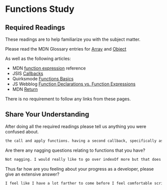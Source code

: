 # Functions Study

## Required Readings

These readings are to help familiarize you with the subject matter.

Please read the MDN Glossary entries for [Array](https://developer.mozilla.org/en-US/docs/Glossary/array) and [Object](https://developer.mozilla.org/en-US/docs/Glossary/Object)

As well as the following articles:

-   MDN [function expression](https://developer.mozilla.org/en-US/docs/Web/JavaScript/Reference/Operators/function) reference
-   JSIS [Callbacks](http://javascriptissexy.com/understand-javascript-callback-functions-and-use-them/)
-   Quirksmode [Functions Basics](http://www.quirksmode.org/js/function.html)
-   JS Webblog [Function Declarations vs. Function Expressions](https://javascriptweblog.wordpress.com/2010/07/06/function-declarations-vs-function-expressions/)
-   MDN [Return](https://developer.mozilla.org/en-US/docs/Web/JavaScript/Reference/Statements/return)

There is no requirement to follow any links from these pages.

## Share Your Understanding

After doing all the required readings please tell us anything you were confused about.

```md
the call and apply functions. having a second callback, specifically as a third paramater confuses me most of all.
```

Are there any nagging questions relating to functions that you have?

```md
Not nagging. I would really like to go over indexOf more but that does not relate to functions really. 
```

Thus far how are you feeling about your progress as a developer, please give
an extensive answer?


```md
I feel like I have a lot farther to come before I feel comfortable scripting. Javascript is definitely my weak point and I am excited to see it develop. Things are starting to build on each other in terms of knowledge and topics becoming familar again since I havent touched javascript on a day to day basis in months and the differences between vanilla javascript and angular are becoming more apparent. But clarity is building
```
